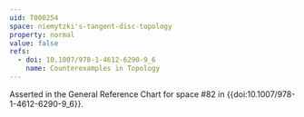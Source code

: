 ```yaml
---
uid: T000254
space: niemytzki's-tangent-disc-topology
property: normal
value: false
refs:
  - doi: 10.1007/978-1-4612-6290-9_6
    name: Counterexamples in Topology
---
```

Asserted in the General Reference Chart for space #82 in
{{doi:10.1007/978-1-4612-6290-9_6}}.
